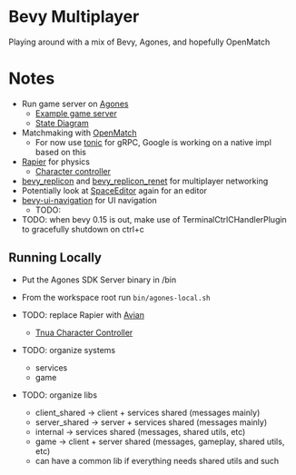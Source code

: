 # Bevy Multiplayer

Playing around with a mix of Bevy, Agones, and hopefully OpenMatch

# Notes

* Run game server on [Agones](https://agones.dev/site/docs/overview/)
  * [Example game server](https://github.com/googleforgames/agones/tree/release-1.44.0/examples/simple-game-server)
  * [State Diagram](https://agones.dev/site/docs/reference/gameserver/#gameserver-state-diagram)
* Matchmaking with [OpenMatch](https://open-match.dev/site/docs/overview/)
  * For now use [tonic](https://github.com/hyperium/tonic) for gRPC, Google is working on a native impl based on this
* [Rapier](https://rapier.rs/) for physics
  * [Character controller](https://rapier.rs/docs/user_guides/bevy_plugin/character_controller/)
* [bevy_replicon](https://crates.io/crates/bevy_replicon) and [bevy_replicon_renet](https://crates.io/crates/bevy_replicon_renet) for multiplayer networking
* Potentially look at [SpaceEditor](https://crates.io/crates/space_editor) again for an editor
* [bevy-ui-navigation](https://crates.io/crates/bevy-ui-navigation/) for UI navigation
  * TODO:
* TODO: when bevy 0.15 is out, make use of TerminalCtrlCHandlerPlugin to gracefully shutdown on ctrl+c

## Running Locally

* Put the Agones SDK Server binary in /bin
* From the workspace root run `bin/agones-local.sh`

* TODO: replace Rapier with [Avian](https://crates.io/crates/avian3d)
  * [Tnua Character Controller](https://github.com/idanarye/bevy-tnua)

* TODO: organize systems
  * services
  * game

* TODO: organize libs
  * client_shared -> client + services shared (messages mainly)
  * server_shared -> server + services shared (messages mainly)
  * internal -> services shared (messages, shared utils, etc)
  * game -> client + server shared (messages, gameplay, shared utils, etc)
  * can have a common lib if everything needs shared utils and such
